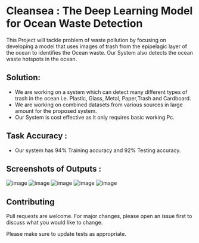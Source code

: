 # Cleansea : The Deep Learning Model for Ocean Waste Detection
This Project will tackle problem of waste pollution by focusing on developing a model that uses images of trash from the epipelagic layer of the ocean to identifies the Ocean waste. Our System also detects the ocean waste hotspots in the ocean.
## Solution: 
- We are working on a system which can detect many different types of trash in the ocean i.e. Plastic, Glass, Metal, Paper,Trash and Cardboard.
- We are working on combined datasets from various sources in large amount for the proposed system.
- Our System is cost effective as it only requires basic working Pc.

## Task Accuracy :
- Our system has 94% Training accuracy and 92% Testing accuracy.

## Screenshots of Outputs :
![image](https://user-images.githubusercontent.com/60505090/168440865-e14e28bd-f6cf-43bf-9e81-2533fdc100a1.png)
![image](https://user-images.githubusercontent.com/60505090/168440910-94240949-b2a4-4121-b809-f3cb6298f92b.png)
![image](https://user-images.githubusercontent.com/60505090/168440942-866f8d3a-e990-426e-badc-3b9efba2c53e.png)
![image](https://user-images.githubusercontent.com/60505090/168440968-978993e9-57fa-414d-9eba-5b8dac422ecf.png)
![image](https://user-images.githubusercontent.com/60505090/168440979-7407fb2f-12b9-473d-8e2a-ff9df106e026.png)

## Contributing
Pull requests are welcome. For major changes, please open an issue first to discuss what you would like to change.

Please make sure to update tests as appropriate.

